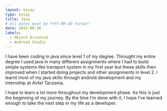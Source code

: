 ```yaml
---
layout: essay
type: essay
title: Java 
# All dates must be YYYY-MM-DD format!
date: 2015-08-26
labels:
  - Object Oriented
  - Android Studio 
---
```


I have been coding in java since level 1 of my degree. Throught my entire degree I used java in many different assignments where I had to build simple systems like transport system in my first year but these skills then improved when I started doing projects and other assignments in level 2. i learnt most of my java skills through android development and my internship at Airtel Tanzania.  

I hope to learn a lot more throughout my development phase. As this is just the beginning of my journey. By the time I’m done with it, I hope I’ve learned enough to take the next step in my life as a developer. 

